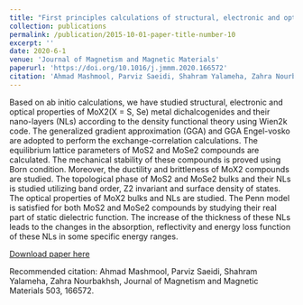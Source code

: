 ```yaml
---
title: "First principles calculations of structural, electronic and optical properties MoX2 (X= S, Se) metal dichalcogenides and their nano-layers"
collection: publications
permalink: /publication/2015-10-01-paper-title-number-10
excerpt: ''
date: 2020-6-1
venue: 'Journal of Magnetism and Magnetic Materials'
paperurl: 'https://doi.org/10.1016/j.jmmm.2020.166572'
citation: 'Ahmad Mashmool, Parviz Saeidi, Shahram Yalameha, Zahra Nourbakhsh.'
---
```

Based on ab initio calculations, we have studied structural, electronic and optical properties of MoX2(X = S, Se) metal dichalcogenides and their nano-layers (NLs) according to the density functional theory using Wien2k code. The generalized gradient approximation (GGA) and GGA Engel-vosko are adopted to perform the exchange-correlation calculations. The equilibrium lattice parameters of MoS2 and MoSe2 compounds are calculated. The mechanical stability of these compounds is proved using Born condition. Moreover, the ductility and brittleness of MoX2 compounds are studied. The topological phase of MoS2 and MoSe2 bulks and their NLs is studied utilizing band order, Z2 invariant and surface density of states. The optical properties of MoX2 bulks and NLs are studied. The Penn model is satisfied for both MoS2 and MoSe2 compounds by studying their real part of static dielectric function. The increase of the thickness of these NLs leads to the changes in the absorption, reflectivity and energy loss function of these NLs in some specific energy ranges.

[Download paper here](https://doi.org/10.1016/j.jmmm.2020.166572)

Recommended citation: Ahmad Mashmool, Parviz Saeidi, Shahram Yalameha, Zahra Nourbakhsh, Journal of Magnetism and Magnetic Materials 503, 166572.

